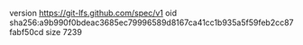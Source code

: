 version https://git-lfs.github.com/spec/v1
oid sha256:a9b990f0bdeac3685ec79996589d8167ca41cc1b935a5f59feb2cc87fabf50cd
size 7239
